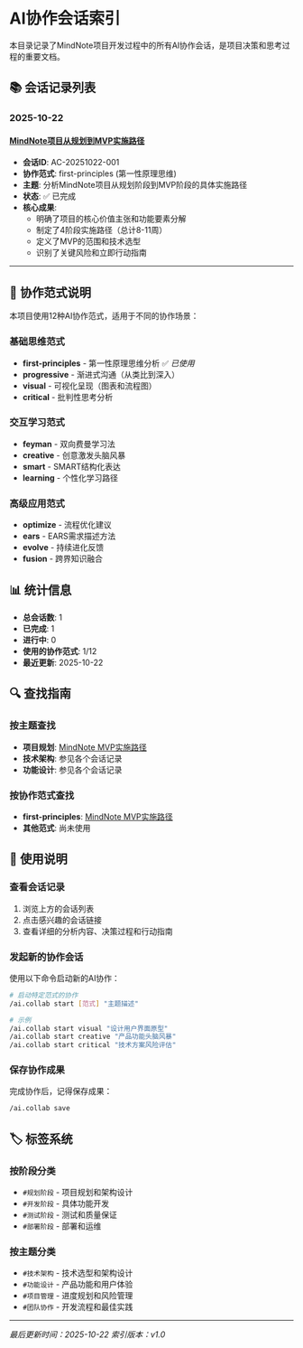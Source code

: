# AI协作会话索引

本目录记录了MindNote项目开发过程中的所有AI协作会话，是项目决策和思考过程的重要文档。

## 📚 会话记录列表

### 2025-10-22

#### [MindNote项目从规划到MVP实施路径](20251022-mindnote-mvp-implementation-path.md)
- **会话ID**: AC-20251022-001
- **协作范式**: first-principles (第一性原理思维)
- **主题**: 分析MindNote项目从规划阶段到MVP阶段的具体实施路径
- **状态**: ✅ 已完成
- **核心成果**:
  - 明确了项目的核心价值主张和功能要素分解
  - 制定了4阶段实施路径（总计8-11周）
  - 定义了MVP的范围和技术选型
  - 识别了关键风险和立即行动指南

---

## 🎯 协作范式说明

本项目使用12种AI协作范式，适用于不同的协作场景：

### 基础思维范式
- **first-principles** - 第一性原理思维分析 ✅ *已使用*
- **progressive** - 渐进式沟通（从类比到深入）
- **visual** - 可视化呈现（图表和流程图）
- **critical** - 批判性思考分析

### 交互学习范式
- **feyman** - 双向费曼学习法
- **creative** - 创意激发头脑风暴
- **smart** - SMART结构化表达
- **learning** - 个性化学习路径

### 高级应用范式
- **optimize** - 流程优化建议
- **ears** - EARS需求描述方法
- **evolve** - 持续进化反馈
- **fusion** - 跨界知识融合

## 📊 统计信息

- **总会话数**: 1
- **已完成**: 1
- **进行中**: 0
- **使用的协作范式**: 1/12
- **最近更新**: 2025-10-22

## 🔍 查找指南

### 按主题查找
- **项目规划**: [MindNote MVP实施路径](20251022-mindnote-mvp-implementation-path.md)
- **技术架构**: 参见各个会话记录
- **功能设计**: 参见各个会话记录

### 按协作范式查找
- **first-principles**: [MindNote MVP实施路径](20251022-mindnote-mvp-implementation-path.md)
- **其他范式**: 尚未使用

## 📝 使用说明

### 查看会话记录
1. 浏览上方的会话列表
2. 点击感兴趣的会话链接
3. 查看详细的分析内容、决策过程和行动指南

### 发起新的协作会话
使用以下命令启动新的AI协作：
```bash
# 启动特定范式的协作
/ai.collab start [范式] "主题描述"

# 示例
/ai.collab start visual "设计用户界面原型"
/ai.collab start creative "产品功能头脑风暴"
/ai.collab start critical "技术方案风险评估"
```

### 保存协作成果
完成协作后，记得保存成果：
```bash
/ai.collab save
```

## 🏷️ 标签系统

### 按阶段分类
- `#规划阶段` - 项目规划和架构设计
- `#开发阶段` - 具体功能开发
- `#测试阶段` - 测试和质量保证
- `#部署阶段` - 部署和运维

### 按主题分类
- `#技术架构` - 技术选型和架构设计
- `#功能设计` - 产品功能和用户体验
- `#项目管理` - 进度规划和风险管理
- `#团队协作` - 开发流程和最佳实践

---

*最后更新时间：2025-10-22*
*索引版本：v1.0*